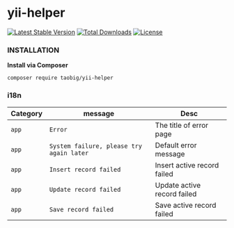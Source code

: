 # yii-helper
[![Latest Stable Version](https://poser.pugx.org/taobig/yii-helper/v/stable)](https://packagist.org/packages/taobig/yii-helper)
[![Total Downloads](https://poser.pugx.org/taobig/yii-helper/downloads)](https://packagist.org/packages/taobig/yii-helper)
[![License](https://poser.pugx.org/taobig/yii-helper/license)](https://packagist.org/packages/taobig/yii-helper)

### INSTALLATION
**Install via Composer**  
```
composer require taobig/yii-helper

```

### i18n
| Category | message |Desc |
| ------ | ------ | ------ |
| `app` | `Error` | The title of error page |
| `app` | `System failure, please try again later` | Default error message |
| `app` | `Insert record failed` | Insert active record failed |
| `app` | `Update record failed` | Update active record failed |
| `app` | `Save record failed` | Save active record failed |
